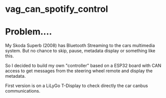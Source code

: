 # vag_can_spotify_control

# Problem....
My Skoda Superb (2008) has Bluetooth Streaming to the cars multimedia system. But no chance to skip, pause, metadata display or something like this.

So I decided to build my own "controller" based on a ESP32 board with CAN access to get messages from the steering wheel remote and display the metadata.

First version is on a LiLyGo T-Display to check directly the car canbus communications.
